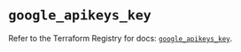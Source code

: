 # `google_apikeys_key`

Refer to the Terraform Registry for docs: [`google_apikeys_key`](https://registry.terraform.io/providers/hashicorp/google-beta/6.11.1/docs/resources/google_apikeys_key).
